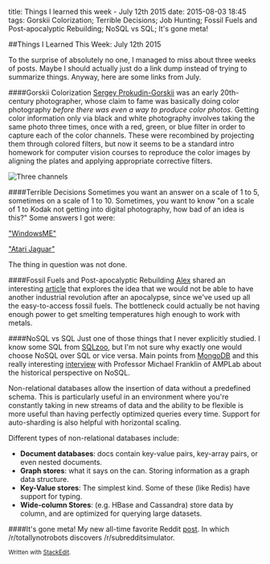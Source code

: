 title: Things I learned this week - July 12th 2015
date: 2015-08-03 18:45
tags: Gorskii Colorization; Terrible Decisions; Job Hunting; Fossil Fuels and Post-apocalyptic Rebuilding; NoSQL vs SQL; It's gone meta!

##Things I Learned This Week: July 12th 2015

To the surprise of absolutely no one, I managed to miss about three weeks of posts. Maybe I should actually just do a link dump instead of trying to summarize things. Anyway, here are some links from July. 

####Gorskii Colorization 
[Sergey Prokudin-Gorskii](https://en.wikipedia.org/wiki/Sergey_Prokudin-Gorsky#Photography_technique) was an early 20th-century photographer, whose claim to fame was basically doing color photography *before there was even a way to produce color photos*. Getting color information only via black and white photography involves taking the same photo three times, once with a red, green, or blue filter in order to capture each of the color channels. These were recombined by projecting them through colored filters, but now it seems to be a standard intro homework for computer vision courses to reproduce the color images by aligning the plates and applying appropriate corrective filters. 

![Three channels](https://inst.eecs.berkeley.edu/~cs194-26/fa14/hw/proj1/proj1_files/image001.jpg)

####Terrible Decisions
Sometimes you want an answer on a scale of 1 to 5, sometimes on a scale of 1 to 10. Sometimes, you want to know "on a scale of 1 to Kodak not getting into digital photography, how bad of an idea is this?" Some answers I got were:

["WindowsME"](https://en.wikipedia.org/wiki/Windows_ME#Reception)

["Atari Jaguar"](https://en.wikipedia.org/wiki/Atari_Jaguar)

The thing in question was not done. 

####Fossil Fuels and Post-apocalyptic Rebuilding
[Alex](http://alexmennen.com/) shared an interesting [article](aeon.co/magazine/technology/could-we-reboot-civilisation-without-fossil-fuels/) that explores the idea that we would not be able to have another industrial revolution after an apocalypse, since we've used up all the easy-to-access fossil fuels. The bottleneck could actually be not having enough power to get smelting temperatures high enough to work with metals. 

####NoSQL vs SQL
Just one of those things that I never explicitly studied. I know some SQL from [SQLzoo](http://sqlzoo.net/), but I'm not sure why exactly one would choose NoSQL over SQL or vice versa. Main points from [MongoDB](https://www.mongodb.com/nosql-explained) and this really interesting [interview](https://medium.com/s-c-a-l-e/amplab-s-co-creator-on-where-big-data-is-headed-and-why-spark-is-so-big-f0c0da2f7c0f) with Professor Michael Franklin of AMPLab about the historical perspective on NoSQL. 

Non-relational databases allow the insertion of data without a predefined schema. This is particularly useful in an environment where you're constantly taking in new streams of data and the ability to be flexible is more useful than having perfectly optimized queries every time. Support for auto-sharding is also helpful with horizontal scaling.

Different types of non-relational databases include:

- **Document databases**: docs contain key-value pairs, key-array pairs, or even nested documents.
- **Graph stores**: what it says on the can. Storing information as a graph data structure.
- **Key-Value stores**: The simplest kind. Some of these (like Redis) have support for typing.
- **Wide-column Stores**: (e.g. HBase and Cassandra) store data by column, and are optimized for querying large datasets. 

####It's gone meta!
My new all-time favorite Reddit [post](https://www.reddit.com/r/totallynotrobots/comments/3cmva7/i_have_discovered_a_subreddit_that_is_composed_of/). In which /r/totallynotrobots discovers /r/subredditsimulator. 

<small>Written with [StackEdit](https://stackedit.io/).</small>